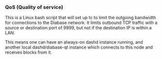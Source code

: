 ### QoS (Quality of service) ###

This is a Linux bash script that will set up tc to limit the outgoing bandwidth for connections to the Diabase network. It limits outbound TCP traffic with a source or destination port of 9999, but not if the destination IP is within a LAN.

This means one can have an always-on dashd instance running, and another local dashd/diabase-qt instance which connects to this node and receives blocks from it.
